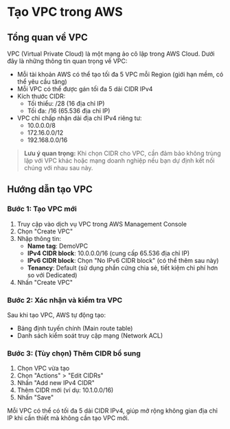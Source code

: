# Tạo VPC trong AWS

## Tổng quan về VPC

VPC (Virtual Private Cloud) là một mạng ảo cô lập trong AWS Cloud. Dưới đây là những thông tin quan trọng về VPC:

- Mỗi tài khoản AWS có thể tạo tối đa 5 VPC mỗi Region (giới hạn mềm, có thể yêu cầu tăng)
- Mỗi VPC có thể được gán tối đa 5 dải CIDR IPv4
- Kích thước CIDR:
  - Tối thiểu: /28 (16 địa chỉ IP)
  - Tối đa: /16 (65.536 địa chỉ IP)
- VPC chỉ chấp nhận dải địa chỉ IPv4 riêng tư:
  - 10.0.0.0/8
  - 172.16.0.0/12
  - 192.168.0.0/16

> **Lưu ý quan trọng:** Khi chọn CIDR cho VPC, cần đảm bảo không trùng lặp với VPC khác hoặc mạng doanh nghiệp nếu bạn dự định kết nối chúng với nhau sau này.

## Hướng dẫn tạo VPC

### Bước 1: Tạo VPC mới

1. Truy cập vào dịch vụ VPC trong AWS Management Console
2. Chọn "Create VPC"
3. Nhập thông tin:
   - **Name tag**: DemoVPC
   - **IPv4 CIDR block**: 10.0.0.0/16 (cung cấp 65.536 địa chỉ IP)
   - **IPv6 CIDR block**: Chọn "No IPv6 CIDR block" (có thể thêm sau này)
   - **Tenancy**: Default (sử dụng phần cứng chia sẻ, tiết kiệm chi phí hơn so với Dedicated)
4. Nhấn "Create VPC"

### Bước 2: Xác nhận và kiểm tra VPC

Sau khi tạo VPC, AWS tự động tạo:

- Bảng định tuyến chính (Main route table)
- Danh sách kiểm soát truy cập mạng (Network ACL)

### Bước 3: (Tùy chọn) Thêm CIDR bổ sung

1. Chọn VPC vừa tạo
2. Chọn "Actions" > "Edit CIDRs"
3. Nhấn "Add new IPv4 CIDR"
4. Thêm CIDR mới (ví dụ: 10.1.0.0/16)
5. Nhấn "Save"

Mỗi VPC có thể có tối đa 5 dải CIDR IPv4, giúp mở rộng không gian địa chỉ IP khi cần thiết mà không cần tạo VPC mới.
